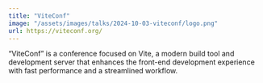 ```yaml
---
title: "ViteConf"
image: "/assets/images/talks/2024-10-03-viteconf/logo.png"
url: https://viteconf.org/
---
```


“ViteConf” is a conference focused on Vite, a modern build tool and development server that enhances the front-end development experience with fast performance and a streamlined workflow.


